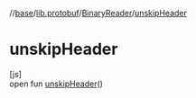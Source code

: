 //[base](../../../index.md)/[lib.protobuf](../index.md)/[BinaryReader](index.md)/[unskipHeader](unskip-header.md)

# unskipHeader

[js]\
open fun [unskipHeader](unskip-header.md)()
